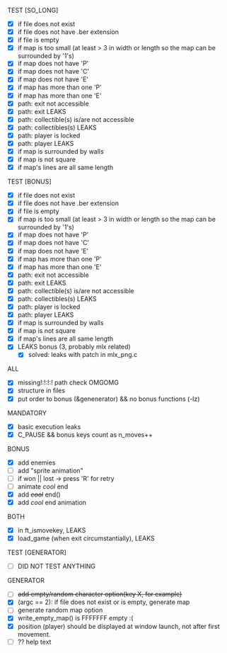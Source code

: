 TEST [SO_LONG]
- [X] if file does not exist
- [x] if file does not have .ber extension
- [x] if file is empty
- [x] if map is too small (at least > 3 in width or length so the map can be surrounded by '1's)
- [x] if map does not have 'P'
- [x] if map does not have 'C'
- [x] if map does not have 'E'
- [x] if map has more than one 'P'
- [x] if map has more than one 'E'
- [x] path: exit not accessible
- [x] path: exit LEAKS
- [x] path: collectible(s) is/are not accessible
- [x] path: collectibles(s) LEAKS
- [x] path: player is locked
- [x] path: player LEAKS
- [x] if map is surrounded by walls
- [x] if map is not square
- [x] if map's lines are all same length 

TEST [BONUS]
- [x] if file does not exist
- [x] if file does not have .ber extension
- [x] if file is empty
- [x] if map is too small (at least > 3 in width or length so the map can be surrounded by '1's)
- [x] if map does not have 'P'
- [x] if map does not have 'C'
- [x] if map does not have 'E'
- [x] if map has more than one 'P'
- [x] if map has more than one 'E'
- [x] path: exit not accessible
- [x] path: exit LEAKS
- [x] path: collectible(s) is/are not accessible
- [x] path: collectibles(s) LEAKS
- [x] path: player is locked
- [x] path: player LEAKS
- [x] if map is surrounded by walls
- [x] if map is not square
- [x] if map's lines are all same length 
- [x] LEAKS bonus (3, probably mlx related)
	- [x] solved: leaks with patch in mlx_png.c

ALL
- [X] missing!:!:!:! path check OMGOMG
- [X] structure in files
- [X] put order to bonus (&genenerator) && no bonus functions (-lz)

MANDATORY
- [x] basic execution leaks
- [x] C_PAUSE && bonus keys count as n_moves++

BONUS
- [x] add enemies
- [ ] add "sprite animation"
- [ ] if won || lost -> press 'R' for retry
- [ ] animate *cool* end
- [x] add ~~*cool*~~ end()
- [x] add *cool* end animation

BOTH
- [x] in ft_ismovekey, LEAKS
- [x] load_game (when exit circumstantially), LEAKS

TEST [GENERATOR]
- [ ] DID NOT TEST ANYTHING

GENERATOR
- [ ] ~~add empty/random character option(key X, for example)~~
- [x] (argc == 2): if file does not exist or is empty, generate map
- [ ] generate random map option
- [x] write_empty_map() is FFFFFFF empty :(
- [x] position (player) should be displayed at window launch, not after first movement. 
- [ ] ?? help text